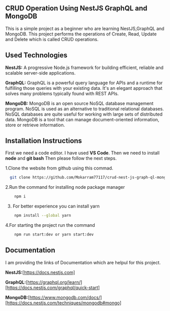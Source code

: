 ## CRUD Operation Using NestJS GraphQL and MongoDB

This is a simple project as a beginner who are learning NestJS,GraphQL and MongoDB.
This project performs the operations of Create, Read, Update and Delete which is called CRUD operations.

## Used Technologies

**NestJS:**
A progressive Node.js framework for building efficient, reliable and scalable server-side applications.

**GraphQL:**
GraphQL is a powerful query language for APIs and a runtime for fulfilling those queries with your existing data. It's an elegant approach that solves many problems typically found with REST APIs.

**MongoDB:**
MongoDB is an open source NoSQL database management program. NoSQL is used as an alternative to traditional relational databases. NoSQL databases are quite useful for working with large sets of distributed data. MongoDB is a tool that can manage document-oriented information, store or retrieve information.

## Installation Instructions

First we need a code editor. I have used **VS Code**.
Then we need to install **node** and **git bash**
Then please follow the next steps.

1.Clone the website from github using this commad.

```bash
  git clone https://github.com/Mokarram77117/crud-nest-js-graph-ql-mongo-db.git
```

2.Run the command for installing node package manager

```bash
    npm i
```

3. For better experience you can install yarn

```bash
    npm install --global yarn
```

4.For starting the project run the command

```bash
    npm run start:dev or yarn start:dev
```

## Documentation

I am providing the links of Documentation which are helpul for this project.

**NestJS:**[https://docs.nestjs.com]

**GraphQL:**[https://graphql.org/learn/][https://docs.nestjs.com/graphql/quick-start]

**MongoDB:**[https://www.mongodb.com/docs/][https://docs.nestjs.com/techniques/mongodb#mongo]

